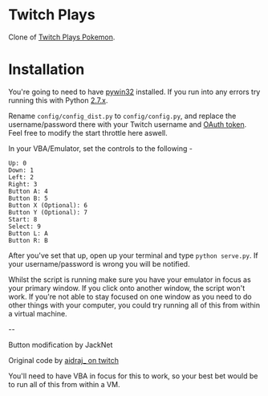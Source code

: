 Twitch Plays
============

Clone of [Twitch Plays Pokemon](http://twitch.tv/twitch_plays_pokemon).



Installation
============

You're going to need to have [pywin32](http://sourceforge.net/projects/pywin32/) installed. If you run into any errors try running this with Python [2.7.x](http://www.python.org/download/releases/2.7/).

Rename `config/config_dist.py` to `config/config.py`, and replace the username/password there with your Twitch username and [OAuth token](http://www.twitchapps.com/tmi/). Feel free to modify the start throttle here aswell.

In your VBA/Emulator, set the controls to the following -

```
Up: 0
Down: 1
Left: 2
Right: 3
Button A: 4
Button B: 5
Button X (Optional): 6
Button Y (Optional): 7
Start: 8
Select: 9
Button L: A
Button R: B
```

After you've set that up, open up your terminal and type `python serve.py`. If your username/password is wrong you will be notified.

Whilst the script is running make sure you have your emulator in focus as your primary window. If you click onto another window, the script won't work. If you're not able to stay focused on one window as you need to do other things with your computer, you could try running all of this from within a virtual machine.

--

Button modification by JackNet

Original code by [aidraj_ on twitch](http://www.twitch.tv/aidraj_)

You'll need to have VBA in focus for this to work, so your best bet would be to run all of this
from within a VM.
